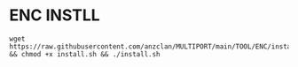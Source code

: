 # ENC INSTLL

<pre><code>wget https://raw.githubusercontent.com/anzclan/MULTIPORT/main/TOOL/ENC/install.sh && chmod +x install.sh && ./install.sh</code></pre>

